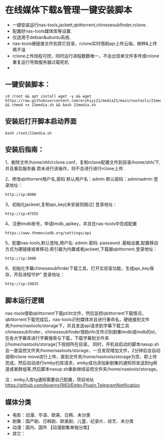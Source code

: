 # 在线媒体下载&管理一键安装脚本
- 一键安装运行nas-tools,jackett,qbittorrent,chinesesubfinder,rclone.
- 配置好nas-tools媒体库等设置.
- 仅适用于debian&ubuntu系统.
- nas-tools硬链接文件到其它目录，rclone实时借助api上传云端，做种&上传两不误
- rclone上传线程可控，同时运行进程数数唯一，不会出现单文件多传或rclone重复运行导致服务器过载死机
- 
## 一键安装脚本：
```
cd /root && apt install wget -y && wget https://raw.githubusercontent.com/ershiyi21/media21/main/nastools/21media.sh && chmod +x 21media.sh && bash 21media.sh
```
## 安装后打开脚本启动界面
```
bash /root/21media.sh
```
## 安装后指南：

1、删除文件/home/shh/rclone.conf，复制rclone配置文件到目录/home/shh/下,并且重启服务器.若未进行该操作，则不会进行进行rclone上传.

2、修改qbittorrent用户名,密码
默认用户名：admin 默认密码：adminadmin 登录地址：
```
http://ip:8080
```
3、初始化jackeet,复制api_key[未安装则跳过] 登录地址：
```
http://ip:47555
```
4、注册tmdb账号，申请tmdb_apikey，并且在nas-tools中完成配置
```
https://www.themoviedb.org/settings/api
```
5、配置nas-tools,默认登陆,用户名: admin 密码: password .基础设置,配置移动方式为硬链接或者移动.索引器为内置或者jackeet,下载器qbittorrent.登录地址：
```
http://ip:3000
```
6、初始化字幕chinesesubfinder下载工具，打开实验室功能，生成api_key保存，开启进程守护" 登录地址：
```
http://ip:19035
```
## 脚本运行逻辑
nas-tools借助qbittorrent下载pt/bt文件，然后监控qbittorrent下载情况，qbittorrent下载完成后，nas-tools识别媒体并且进行重命名，硬链接到文件夹/home/nastools/storage下，并且发送api请求到字幕下载工具chinesesubfinder，chinesesubfinder借助nfo文件识别剧集tmdb或imdb的id，在各大字幕库进行字幕搜索与下载，下载字幕到文件夹[/home/nastools/storage]下视频所在目录。
同时，开机自启动的脚本nasup.sh会一直监控文件夹/home/nastools/storage，一旦发现增加文件，2分钟后会自动调用rclone move进行上传，直到文件夹/home/nastools/storage为空，即上传完成，然后自动进行emby扫库请求，emby成功添加新剧集的通知将发送到tg频道或者群组等,然后脚本nasup.sh重新继续监控文件夹/home/nastools/storage。

注：emby入库tg通知需要自己配置，项目地址 https://github.com/bjoerns1983/Emby.Plugin.TelegramNotification

## 媒体分类
- 电影：动漫、华语、欧美、日韩、未分类
- 剧集：国产剧、日韩剧、欧美剧、儿童、纪录片、综艺、未分类
- 动漫：国内、国外 【动漫剧集单独分类】
- 其它： 
